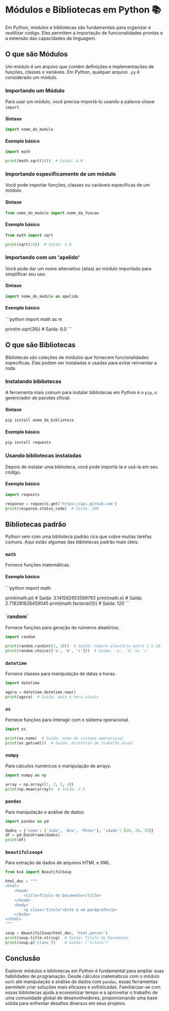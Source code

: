 # Módulos e Bibliotecas em Python 📚

Em Python, módulos e bibliotecas são fundamentais para organizar e reutilizar código. Eles permitem a importação de funcionalidades prontas e a extensão das capacidades da linguagem.

## O que são Módulos

Um módulo é um arquivo que contém definições e implementações de funções, classes e variáveis. Em Python, qualquer arquivo `.py` é considerado um módulo.

### Importando um Módulo

Para usar um módulo, você precisa importá-lo usando a palavra-chave `import`.

#### Sintaxe

```python
import nome_do_modulo
```

#### Exemplo básico

```python
import math

print(math.sqrt(16))  # Saída: 4.0
```

### Importando especificamente de um módulo

Você pode importar funções, classes ou variáveis específicas de um módulo.

#### Sintaxe

```python
from nome_do_modulo import nome_da_funcao
```

#### Exemplo básico

```python
from math import sqrt

print(sqrt(25))  # Saída: 5.0
```

### Importando com um 'apelido'

Você pode dar um nome alternativo (alias) ao módulo importado para simplificar seu uso.

#### Sintaxe

```python
import nome_do_modulo as apelido
```

#### Exemplo básico

´´´python
import math as m

print(m.sqrt(36))  # Saída: 6.0
´´´

## O que são Bibliotecas

Bibliotecas são coleções de módulos que fornecem funcionalidades específicas. Elas podem ser instaladas e usadas para evitar reinventar a roda.

### Instalando bibliotecas

A ferramenta mais comum para instalar bibliotecas em Python é o `pip`, o gerenciador de pacotes oficial.

#### Sintaxe

```python
pip install nome_da_biblioteca
```

#### Exemplo básico

```python
pip install requests
```

### Usando bibliotecas instaladas

Depois de instalar uma biblioteca, você pode importá-la e usá-la em seu código.

#### Exemplo básico

```python
import requests

response = requests.get('https://api.github.com')
print(response.status_code)  # Saída: 200
```

## Bibliotecas padrão

Python vem com uma biblioteca padrão rica que cobre muitas tarefas comuns. Aqui estão algumas das bibliotecas padrão mais úteis:

### `math`

Fornece funções matemáticas.

#### Exemplo básico

´´´python
import math

print(math.pi)        # Saída: 3.141592653589793
print(math.e)         # Saída: 2.718281828459045
print(math.factorial(5))  # Saída: 120
´´´ 

### ´random´

Fornece funções para geração de números aleatórios.

```python
import random

print(random.randint(1, 10))  # Saída: número aleatório entre 1 e 10
print(random.choice(['a', 'b', 'c']))  # Saída: 'a', 'b' ou 'c'
```

### `datetime`

Fornece classes para manipulação de datas e horas.

```python
import datetime

agora = datetime.datetime.now()
print(agora)  # Saída: data e hora atuais
```

### `os`

Fornece funções para interagir com o sistema operacional.

```python
import os

print(os.name)  # Saída: nome do sistema operacional
print(os.getcwd())  # Saída: diretório de trabalho atual
```

### `numpy`

Para cálculos numéricos e manipulação de arrays.

```python
import numpy as np

array = np.array([1, 2, 3, 4])
print(np.mean(array))  # Saída: 2.5
```

### `pandas`

Para manipulação e análise de dados.

```python
import pandas as pd

dados = {'nome': ['João', 'Ana', 'Peter'], 'idade': [28, 24, 35]}
df = pd.DataFrame(dados)
print(df)

```

### `beautifulsoup4`

Para extração de dados de arquivos HTML e XML.

```python
from bs4 import BeautifulSoup

html_doc = """
<html>
    <head>
        <title>Título do Documento</title>
    </head>
    <body>
        <p class="titulo">Este é um parágrafo</p>
    </body>
</html>
"""

soup = BeautifulSoup(html_doc, 'html.parser')
print(soup.title.string)  # Saída: Título do Documento
print(soup.p['class'])    # Saída: ['titulo']
```

## Conclusão

Explorar módulos e bibliotecas em Python é fundamental para ampliar suas habilidades de programação. Desde cálculos matemáticos com o módulo `math` até manipulação e análise de dados com `pandas`, essas ferramentas permitem criar soluções mais eficazes e sofisticadas. Familiarizar-se com essas bibliotecas ajuda a economizar tempo e a aproveitar o trabalho de uma comunidade global de desenvolvedores, proporcionando uma base sólida para enfrentar desafios diversos em seus projetos.


